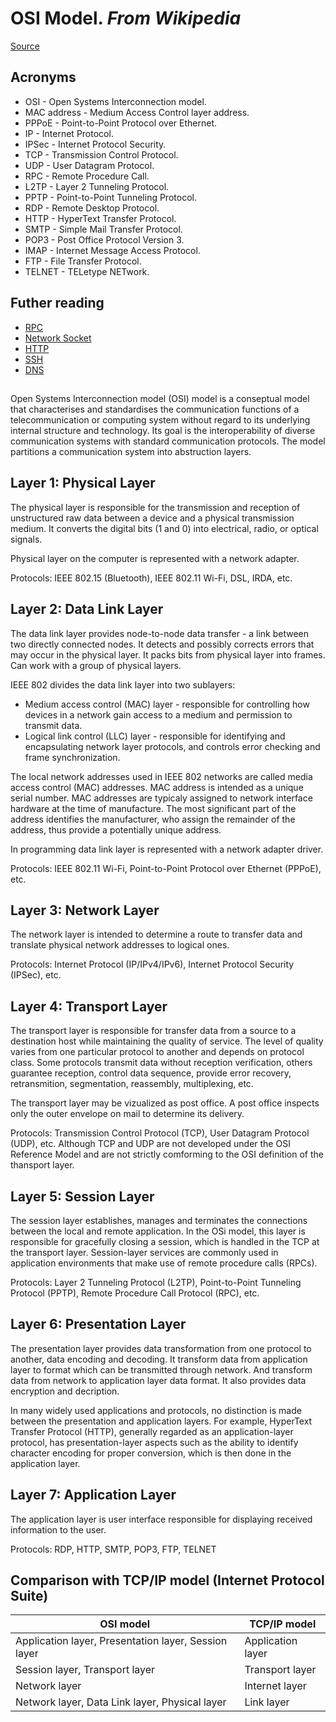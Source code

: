 # OSI Model. *From Wikipedia*

[Source](https://en.wikipedia.org/wiki/OSI_model)


## Acronyms

* OSI - Open Systems Interconnection model.
* MAC address - Medium Access Control layer address.
* PPPoE - Point-to-Point Protocol over Ethernet.
* IP - Internet Protocol.
* IPSec - Internet Protocol Security.
* TCP - Transmission Control Protocol.
* UDP - User Datagram Protocol.
* RPC - Remote Procedure Call.
* L2TP - Layer 2 Tunneling Protocol.
* PPTP - Point-to-Point Tunneling Protocol.
* RDP - Remote Desktop Protocol.
* HTTP - HyperText Transfer Protocol.
* SMTP - Simple Mail Transfer Protocol.
* POP3 - Post Office Protocol Version 3.
* IMAP - Internet Message Access Protocol.
* FTP - File Transfer Protocol.
* TELNET - TELetype NETwork.


## Futher reading

* [RPC](https://en.wikipedia.org/wiki/Remote_procedure_call)
* [Network Socket](https://en.wikipedia.org/wiki/Network_socket)
* [HTTP](https://ru.wikipedia.org/wiki/HTTP)
* [SSH](https://ru.wikipedia.org/wiki/SSH)
* [DNS](https://en.wikipedia.org/wiki/Domain_Name_System)


## 

Open Systems Interconnection model (OSI) model is a conseptual model that characterises and standardises the communication functions of a telecommunication or computing system without regard to its underlying internal structure and technology. Its goal is the interoperability of diverse communication systems with standard communication protocols. The model partitions a communication system into abstruction layers.


## Layer 1: Physical Layer

The physical layer is responsible for the transmission and reception of unstructured raw data between a device and a physical transmission medium. It converts the digital bits (1 and 0) into electrical, radio, or optical signals.

Physical layer on the computer is represented with a network adapter.

Protocols: IEEE 802.15 (Bluetooth), IEEE 802.11 Wi-Fi, DSL, IRDA, etc.


## Layer 2: Data Link Layer

The data link layer provides node-to-node data transfer - a link between two directly connected nodes. It detects and possibly corrects errors that may occur in the physical layer. It packs bits from physical layer into frames. Can work with a group of physical layers.

IEEE 802 divides the data link layer into two sublayers:
* Medium access control (MAC) layer - responsible for controlling how devices in a network gain access to a medium and permission to transmit data.
* Logical link control (LLC) layer - responsible for identifying and encapsulating network layer protocols, and controls error checking and frame synchronization.

The local network addresses used in IEEE 802 networks are called media access control (MAC) addresses. MAC address is intended as a unique serial number. MAC addresses are typicaly assigned to network interface hardware at the time of manufacture. The most significant part of the address identifies the manufacturer, who assign the remainder of the address, thus provide a potentially unique address.

In programming data link layer is represented with a network adapter driver.

Protocols: IEEE 802.11 Wi-Fi, Point-to-Point Protocol over Ethernet (PPPoE), etc.


## Layer 3: Network Layer

The network layer is intended to determine a route to transfer data and translate physical network addresses to logical ones.

Protocols: Internet Protocol (IP/IPv4/IPv6), Internet Protocol Security (IPSec), etc.


## Layer 4: Transport Layer

The transport layer is responsible for transfer data from a source to a destination host while maintaining the quality of service. The level of quality varies from one particular protocol to another and depends on protocol class. Some protocols transmit data without reception verification, others guarantee reception, control data sequence, provide error recovery, retransmition, segmentation, reassembly, multiplexing, etc.

The transport layer may be vizualized as post office. A post office inspects only the outer envelope on mail to determine its delivery.

Protocols: Transmission Control Protocol (TCP), User Datagram Protocol (UDP), etc. Although TCP and UDP are not developed under the OSI Reference Model and are not strictly comforming to the OSI definition of the thansport layer.


## Layer 5: Session Layer

The session layer establishes, manages and terminates the connections between the local and remote application. In the OSi model, this layer is responsible for gracefully closing a session, which is handled in the TCP at the transport layer. Session-layer services are commonly used in application environments that make use of remote procedure calls (RPCs).

Protocols: Layer 2 Tunneling Protocol (L2TP), Point-to-Point Tunneling Protocol (PPTP), Remote Procedure Call Protocol (RPC), etc.


## Layer 6: Presentation Layer

The presentation layer provides data transformation from one protocol to another, data encoding and decoding. It transform data from application layer to format which can be transmitted through network. And transform data from network to application layer data format. It also provides data encryption and decription.

In many widely used applications and protocols, no distinction is made between the presentation and application layers. For example, HyperText Transfer Protocol (HTTP), generally regarded as an application-layer protocol, has presentation-layer aspects such as the ability to identify character encoding for proper conversion, which is then done in the application layer.


## Layer 7: Application Layer

The application layer is user interface responsible for displaying received information to the user.

Protocols: RDP, HTTP, SMTP, POP3, FTP, TELNET


## Comparison with TCP/IP model (Internet Protocol Suite)

OSI model | TCP/IP model
----------|-------------
Application layer, Presentation layer, Session layer | Application layer
Session layer, Transport layer | Transport layer
Network layer | Internet layer
Network layer, Data Link layer, Physical layer | Link layer
